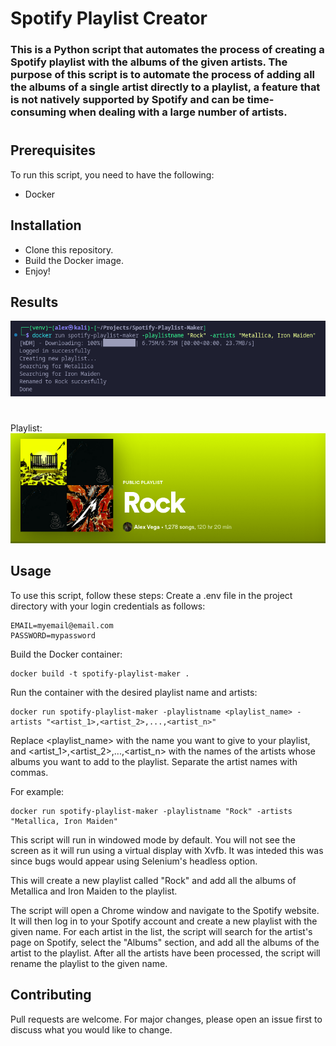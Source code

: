 # Spotify Playlist Creator

### This is a Python script that automates the process of creating a Spotify playlist with the albums of the given artists. The purpose of this script is to automate the process of adding all the albums of a single artist directly to a playlist, a feature that is not natively supported by Spotify and can be time-consuming when dealing with a large number of artists.

#

## Prerequisites

To run this script, you need to have the following:

- Docker

## Installation

- Clone this repository.
- Build the Docker image.
- Enjoy!

## Results

![Alt text](./pictures/sample.png)

#

Playlist:
![Alt text](./pictures/playlist.png)

## Usage

To use this script, follow these steps:
Create a .env file in the project directory with your login credentials as follows:

```
EMAIL=myemail@email.com
PASSWORD=mypassword
```

Build the Docker container:

```
docker build -t spotify-playlist-maker .
```

Run the container with the desired playlist name and artists:

```
docker run spotify-playlist-maker -playlistname <playlist_name> -artists "<artist_1>,<artist_2>,...,<artist_n>"
```

Replace <playlist_name> with the name you want to give to your playlist, and <artist_1>,<artist_2>,...,<artist_n> with the names of the artists whose albums you want to add to the playlist. Separate the artist names with commas.

For example:

```
docker run spotify-playlist-maker -playlistname "Rock" -artists "Metallica, Iron Maiden"
```

This script will run in windowed mode by default. You will not see the screen as it will run using a virtual display with Xvfb. It was inteded this was since bugs would appear using Selenium's headless option.

This will create a new playlist called "Rock" and add all the albums of Metallica and Iron Maiden to the playlist.

The script will open a Chrome window and navigate to the Spotify website. It will then log in to your Spotify account and create a new playlist with the given name.
For each artist in the list, the script will search for the artist's page on Spotify, select the "Albums" section, and add all the albums of the artist to the playlist.
After all the artists have been processed, the script will rename the playlist to the given name.

## Contributing

Pull requests are welcome. For major changes, please open an issue first to discuss what you would like to change.
